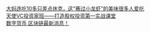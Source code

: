   
[大妈连吃10多只差点休克，这“赛过小龙虾”的美味很多人爱吃](http://www.dianyue.me/archives/856/m64jzqhjyki3f1kp/)  
[天使VC投资家班——打造股权投资第一实战课堂](http://www.dianyue.me/archives/857/zm976bpv8t1zvaqi/)  
[数字货币 区块链最新消息！](http://www.dianyue.me/archives/831/o03mmoi4zb8hq5kh/)